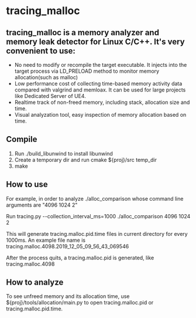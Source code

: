 # tracing_malloc

## tracing_malloc is a memory analyzer and memory leak detector for Linux C/C++. It's very convenient to use:

* No need to modify or recompile the target executable. It injects into the target process via LD_PRELOAD method to monitor memory allocation(such as malloc)
* Low performance cost of collecting time-based memory activity data compared with valgrind and memloax. It can be used for large projects like Dedicated Server of UE4.
* Realtime track of non-freed memory, including stack, allocation size and time.
* Visual analyzation tool, easy inspection of memory allocation based on time.

## Compile

1. Run ./build_libunwind to install libunwind
2. Create a temporary dir and run cmake ${proj}/src temp_dir
3. make

## How to use

For example, in order to analyze ./alloc_comparison whose command line arguments are "4096 1024 2"

Run tracing.py --collection_interval_ms=1000 ./alloc_comparison 4096 1024 2

This will generate tracing.malloc.pid.time files in current directory for every 1000ms. An example file name is tracing.malloc.4098.2019_12_05_09_56_43_069546

After the process quits, a tracing.malloc.pid is generated, like tracing.malloc.4098

## How to analyze

To see unfreed memory and its allocation time, use ${proj}/tools/allocation/main.py to open tracing.malloc.pid or tracing.malloc.pid.time.
